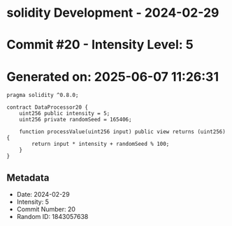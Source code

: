 ﻿# solidity Development - 2024-02-29
# Commit #20 - Intensity Level: 5
# Generated on: 2025-06-07 11:26:31
```solidity
pragma solidity ^0.8.0;

contract DataProcessor20 {
    uint256 public intensity = 5;
    uint256 private randomSeed = 165406;

    function processValue(uint256 input) public view returns (uint256) {
        return input * intensity + randomSeed % 100;
    }
}
```
## Metadata
- Date: 2024-02-29
- Intensity: 5
- Commit Number: 20
- Random ID: 1843057638
